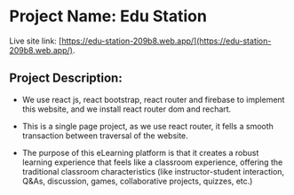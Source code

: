 # Project Name: Edu Station

Live site link: [https://edu-station-209b8.web.app/](https://edu-station-209b8.web.app/).

## Project Description:

* We use react js, react bootstrap, react router and firebase to implement this website, and we install react router dom and rechart.

* This is a single page project, as we use react router, it fells a smooth transaction between traversal of the website.

* The purpose of this eLearning platform is that it creates a robust learning experience that feels like a classroom experience, offering the traditional classroom characteristics (like instructor-student interaction, Q&As, discussion, games, collaborative projects, quizzes, etc.)
    

